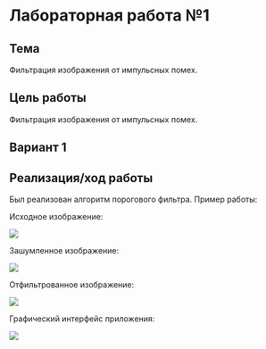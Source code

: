 # Лабораторная работа №1

## Тема

Фильтрация изображения от импульсных помех.

## Цель работы

Фильтрация изображения от импульсных помех.

## Вариант 1

## Реализация/ход работы
Был реализован алгоритм порогового фильтра. Пример работы:

Исходное изображение:

![](images/1.jpg)

Зашумленное изображение:

![](images/2.jpg)

Отфильтрованное изображение:

![](images/3.jpg)

Графический интерфейс приложения:

![](images/4.jpg)
